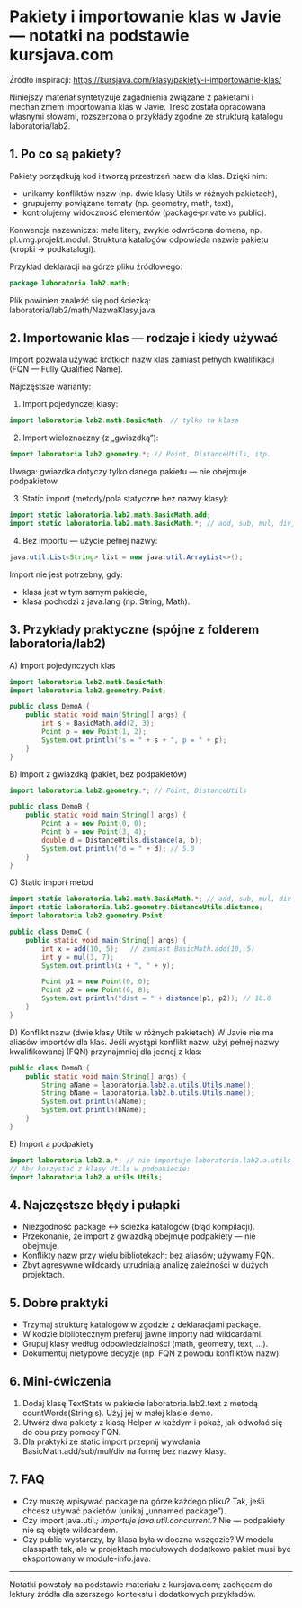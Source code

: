 # Pakiety i importowanie klas w Javie — notatki na podstawie kursjava.com

Źródło inspiracji: https://kursjava.com/klasy/pakiety-i-importowanie-klas/

Niniejszy materiał syntetyzuje zagadnienia związane z pakietami i mechanizmem importowania klas w Javie. Treść została opracowana własnymi słowami, rozszerzona o przykłady zgodne ze strukturą katalogu laboratoria/lab2.


## 1. Po co są pakiety?
Pakiety porządkują kod i tworzą przestrzeń nazw dla klas. Dzięki nim:
- unikamy konfliktów nazw (np. dwie klasy Utils w różnych pakietach),
- grupujemy powiązane tematy (np. geometry, math, text),
- kontrolujemy widoczność elementów (package‑private vs public). 

Konwencja nazewnicza: małe litery, zwykle odwrócona domena, np. pl.umg.projekt.modul. Struktura katalogów odpowiada nazwie pakietu (kropki → podkatalogi).

Przykład deklaracji na górze pliku źródłowego:
```java
package laboratoria.lab2.math;
```

Plik powinien znaleźć się pod ścieżką: laboratoria/lab2/math/NazwaKlasy.java


## 2. Importowanie klas — rodzaje i kiedy używać
Import pozwala używać krótkich nazw klas zamiast pełnych kwalifikacji (FQN — Fully Qualified Name).

Najczęstsze warianty:
1) Import pojedynczej klasy:
```java
import laboratoria.lab2.math.BasicMath; // tylko ta klasa
```

2) Import wieloznaczny (z „gwiazdką”):
```java
import laboratoria.lab2.geometry.*; // Point, DistanceUtils, itp.
```
Uwaga: gwiazdka dotyczy tylko danego pakietu — nie obejmuje podpakietów.

3) Static import (metody/pola statyczne bez nazwy klasy):
```java
import static laboratoria.lab2.math.BasicMath.add;
import static laboratoria.lab2.math.BasicMath.*; // add, sub, mul, div, ...
```

4) Bez importu — użycie pełnej nazwy:
```java
java.util.List<String> list = new java.util.ArrayList<>();
```

Import nie jest potrzebny, gdy:
- klasa jest w tym samym pakiecie,
- klasa pochodzi z java.lang (np. String, Math).


## 3. Przykłady praktyczne (spójne z folderem laboratoria/lab2)

A) Import pojedynczych klas
```java
import laboratoria.lab2.math.BasicMath;
import laboratoria.lab2.geometry.Point;

public class DemoA {
    public static void main(String[] args) {
        int s = BasicMath.add(2, 3);
        Point p = new Point(1, 2);
        System.out.println("s = " + s + ", p = " + p);
    }
}
```

B) Import z gwiazdką (pakiet, bez podpakietów)
```java
import laboratoria.lab2.geometry.*; // Point, DistanceUtils

public class DemoB {
    public static void main(String[] args) {
        Point a = new Point(0, 0);
        Point b = new Point(3, 4);
        double d = DistanceUtils.distance(a, b);
        System.out.println("d = " + d); // 5.0
    }
}
```

C) Static import metod
```java
import static laboratoria.lab2.math.BasicMath.*; // add, sub, mul, div
import static laboratoria.lab2.geometry.DistanceUtils.distance;
import laboratoria.lab2.geometry.Point;

public class DemoC {
    public static void main(String[] args) {
        int x = add(10, 5);   // zamiast BasicMath.add(10, 5)
        int y = mul(3, 7);
        System.out.println(x + ", " + y);

        Point p1 = new Point(0, 0);
        Point p2 = new Point(6, 8);
        System.out.println("dist = " + distance(p1, p2)); // 10.0
    }
}
```

D) Konflikt nazw (dwie klasy Utils w różnych pakietach)
W Javie nie ma aliasów importów dla klas. Jeśli wystąpi konflikt nazw, użyj pełnej nazwy kwalifikowanej (FQN) przynajmniej dla jednej z klas:
```java
public class DemoD {
    public static void main(String[] args) {
        String aName = laboratoria.lab2.a.utils.Utils.name();
        String bName = laboratoria.lab2.b.utils.Utils.name();
        System.out.println(aName);
        System.out.println(bName);
    }
}
```

E) Import a podpakiety
```java
import laboratoria.lab2.a.*; // nie importuje laboratoria.lab2.a.utils
// Aby korzystać z klasy Utils w podpakiecie:
import laboratoria.lab2.a.utils.Utils;
```


## 4. Najczęstsze błędy i pułapki
- Niezgodność package ↔ ścieżka katalogów (błąd kompilacji). 
- Przekonanie, że import z gwiazdką obejmuje podpakiety — nie obejmuje.
- Konflikty nazw przy wielu bibliotekach: bez aliasów; używamy FQN.
- Zbyt agresywne wildcardy utrudniają analizę zależności w dużych projektach.


## 5. Dobre praktyki
- Trzymaj strukturę katalogów w zgodzie z deklaracjami package.
- W kodzie bibliotecznym preferuj jawne importy nad wildcardami.
- Grupuj klasy według odpowiedzialności (math, geometry, text, …).
- Dokumentuj nietypowe decyzje (np. FQN z powodu konfliktów nazw).


## 6. Mini‑ćwiczenia
1) Dodaj klasę TextStats w pakiecie laboratoria.lab2.text z metodą countWords(String s). Użyj jej w małej klasie demo.
2) Utwórz dwa pakiety z klasą Helper w każdym i pokaż, jak odwołać się do obu przy pomocy FQN.
3) Dla praktyki ze static import przepnij wywołania BasicMath.add/sub/mul/div na formę bez nazwy klasy.


## 7. FAQ
- Czy muszę wpisywać package na górze każdego pliku? Tak, jeśli chcesz używać pakietów (unikaj „unnamed package”).
- Czy import java.util.*; importuje java.util.concurrent.*? Nie — podpakiety nie są objęte wildcardem.
- Czy public wystarczy, by klasa była widoczna wszędzie? W modelu classpath tak, ale w projektach modułowych dodatkowo pakiet musi być eksportowany w module-info.java.

---
Notatki powstały na podstawie materiału z kursjava.com; zachęcam do lektury źródła dla szerszego kontekstu i dodatkowych przykładów.